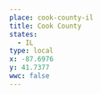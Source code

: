 ```yaml
---
place: cook-county-il
title: Cook County
states:
  - IL
type: local
x: -87.6976
y: 41.7377
wwc: false
---
```

